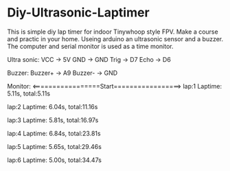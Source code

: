 # Diy-Ultrasonic-Laptimer

This is simple diy lap timer for indoor Tinywhoop style FPV.
Make a course and  practic in your home.
Useing arduino an ultrasonic sensor and a buzzer.
The computer and serial monitor is used as a time monitor.

Ultra sonic:
VCC -> 5V
GND -> GND
Trig -> D7
Echo -> D6

Buzzer:
Buzzer+ -> A9
Buzzer- -> GND


Monitor:
<=================Start=================>
lap:1 Laptime: 5.11s, total:5.11s 

lap:2 Laptime: 6.04s, total:11.16s 

lap:3 Laptime: 5.81s, total:16.97s 

lap:4 Laptime: 6.84s, total:23.81s 

lap:5 Laptime: 5.65s, total:29.46s 

lap:6 Laptime: 5.00s, total:34.47s 

